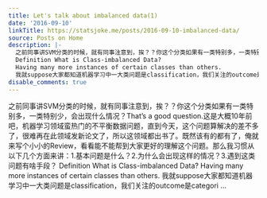 ```yaml
---
title: Let's talk about imbalanced data(1)
date: '2016-09-10'
linkTitle: https://statsjoke.me/posts/2016-09-10-imbalanced-data/
source: Posts on Home
description: |-
  之前同事讲SVM分类的时候，就有同事注意到，挨？？你这个分类如果有一类特别多，一类特别少，会出现什么情况？That&rsquo;s a good question.这是大概10年前吧，机器学习领域蛮热门的不平衡数据问题，直到今天，这个问题算解决的差不多了，很难再在此领域发新论文了，所以这领域都出书了。既然该有的都有了，俺就来写个小小的Review，看看能不能帮到大家更好的理解这个问题。那么我习惯从以下几个方面来讲：1.基本问题是什么？2.为什么会出现这样的情况？3.遇到这类问题有啥手段？
  Definition What is Class-imbalanced Data?
  Having many more instances of certain classes than others.
  我就suppose大家都知道机器学习中一大类问题是classification，我们关注的outcome是categori ...
disable_comments: true
---
```

之前同事讲SVM分类的时候，就有同事注意到，挨？？你这个分类如果有一类特别多，一类特别少，会出现什么情况？That&rsquo;s a good question.这是大概10年前吧，机器学习领域蛮热门的不平衡数据问题，直到今天，这个问题算解决的差不多了，很难再在此领域发新论文了，所以这领域都出书了。既然该有的都有了，俺就来写个小小的Review，看看能不能帮到大家更好的理解这个问题。那么我习惯从以下几个方面来讲：1.基本问题是什么？2.为什么会出现这样的情况？3.遇到这类问题有啥手段？
Definition What is Class-imbalanced Data?
Having many more instances of certain classes than others.
我就suppose大家都知道机器学习中一大类问题是classification，我们关注的outcome是categori ...